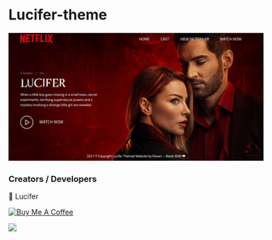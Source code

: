 # Lucifer-theme
<a href="https://raw.githubusercontent.com/theme-masters/Lucifer-theme/master/scr.jpg"><img src="https://raw.githubusercontent.com/theme-masters/Lucifer-theme/master/scr.jpg"/></a>

### Creators / Developers
👤 Lucifer

<a href="https://www.buymeacoffee.com/congar" target="_blank"><img src="https://cdn.buymeacoffee.com/buttons/default-orange.png" alt="Buy Me A Coffee" height="41" width="174"></a>

<a href="https://patreon.com/congar"><img src="https://img.shields.io/endpoint.svg?url=https%3A%2F%2Fshieldsio-patreon.vercel.app%2Fapi%3Fusername%3Dendel%26type%3Dpledges&style=for-the-badge" /> </a>
